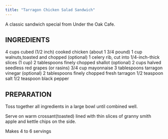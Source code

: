 ```yaml
---
title: "Tarragon Chicken Salad Sandwich"
---
```


A classic sandwich special from Under the Oak Cafe. 

## INGREDIENTS

4 cups cubed (1/2 inch) cooked chicken (about 1 3/4 pound)
1 cup walnuts,toasted and chopped (optional)
1 celery rib, cut into 1/4-inch-thick slices (1 cup)
2 tablespoons finely chopped shallot (optional)
2 cups halved seedless red grapes (or rasins)
3/4 cup mayonnaise
3 tablespoons tarragon vinegar (optional)
2 tablespoons finely chopped fresh tarragon
1/2 teaspoon salt
1/2 teaspoon black pepper

## PREPARATION

Toss together all ingredients in a large bowl until combined well.

Serve on warm crossant(toasted) lined with thin slices of granny smith apple and kettle chips on the side. 
 
Makes 4 to 6 servings